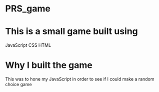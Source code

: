 # PRS_game

# This is a small game built using #
JavaScript 
CSS 
HTML

# Why I built the game # 

This was to hone my JavaScript 
in order to see if I could make a random choice game 

